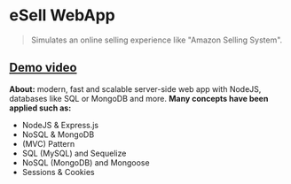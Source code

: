 # eSell WebApp
> Simulates an online selling experience like "Amazon Selling System".
## [Demo video](https://drive.google.com/file/d/1D2bg4lGSTqnoZpexSOwe5prsX72hkDhD/view?usp=sharing)

**About:**
modern, fast and scalable server-side web app with NodeJS, databases like SQL or MongoDB and more.
**Many concepts have been applied such as:**
- NodeJS & Express.js
- NoSQL & MongoDB
- (MVC) Pattern
- SQL (MySQL) and Sequelize
- NoSQL (MongoDB) and Mongoose
- Sessions & Cookies



